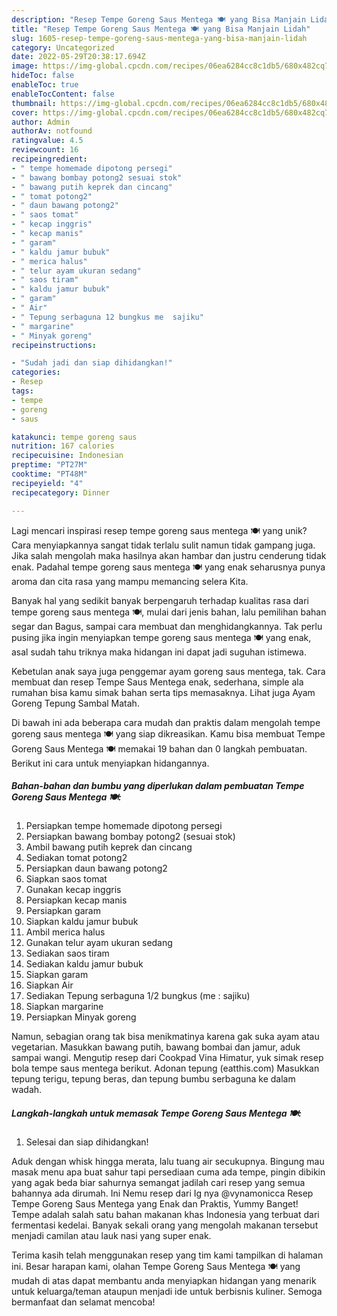```yaml
---
description: "Resep Tempe Goreng Saus Mentega 🍽 yang Bisa Manjain Lidah"
title: "Resep Tempe Goreng Saus Mentega 🍽 yang Bisa Manjain Lidah"
slug: 1605-resep-tempe-goreng-saus-mentega-yang-bisa-manjain-lidah
category: Uncategorized
date: 2022-05-29T20:38:17.694Z
image: https://img-global.cpcdn.com/recipes/06ea6284cc8c1db5/680x482cq70/tempe-goreng-saus-mentega-foto-resep-utama.jpg
hideToc: false
enableToc: true
enableTocContent: false
thumbnail: https://img-global.cpcdn.com/recipes/06ea6284cc8c1db5/680x482cq70/tempe-goreng-saus-mentega-foto-resep-utama.jpg
cover: https://img-global.cpcdn.com/recipes/06ea6284cc8c1db5/680x482cq70/tempe-goreng-saus-mentega-foto-resep-utama.jpg
author: Admin
authorAv: notfound
ratingvalue: 4.5
reviewcount: 16
recipeingredient:
- " tempe homemade dipotong persegi"
- " bawang bombay potong2 sesuai stok"
- " bawang putih keprek dan cincang"
- " tomat potong2"
- " daun bawang potong2"
- " saos tomat"
- " kecap inggris"
- " kecap manis"
- " garam"
- " kaldu jamur bubuk"
- " merica halus"
- " telur ayam ukuran sedang"
- " saos tiram"
- " kaldu jamur bubuk"
- " garam"
- " Air"
- " Tepung serbaguna 12 bungkus me  sajiku"
- " margarine"
- " Minyak goreng"
recipeinstructions:

- "Sudah jadi dan siap dihidangkan!"
categories:
- Resep
tags:
- tempe
- goreng
- saus

katakunci: tempe goreng saus 
nutrition: 167 calories
recipecuisine: Indonesian
preptime: "PT27M"
cooktime: "PT48M"
recipeyield: "4"
recipecategory: Dinner

---
```





Lagi mencari inspirasi resep tempe goreng saus mentega 🍽 yang unik? Cara menyiapkannya sangat tidak terlalu sulit namun tidak gampang juga. Jika salah mengolah maka hasilnya akan hambar dan justru cenderung tidak enak. Padahal tempe goreng saus mentega 🍽 yang enak seharusnya punya aroma dan cita rasa yang mampu memancing selera Kita.





Banyak hal yang sedikit banyak berpengaruh terhadap kualitas rasa dari tempe goreng saus mentega 🍽, mulai dari jenis bahan, lalu pemilihan bahan segar dan Bagus, sampai cara membuat dan menghidangkannya. Tak perlu pusing jika ingin menyiapkan tempe goreng saus mentega 🍽 yang enak,      asal sudah tahu triknya maka hidangan ini dapat jadi suguhan istimewa.














Kebetulan anak saya juga penggemar ayam goreng saus mentega, tak. Cara membuat dan resep Tempe Saus Mentega enak, sederhana, simple ala rumahan bisa kamu simak bahan serta tips memasaknya. Lihat juga Ayam Goreng Tepung Sambal Matah.






Di bawah ini ada beberapa cara mudah dan praktis dalam mengolah tempe goreng saus mentega 🍽 yang siap dikreasikan. Kamu bisa membuat Tempe Goreng Saus Mentega 🍽 memakai 19 bahan dan 0 langkah pembuatan. Berikut ini cara untuk menyiapkan hidangannya.

<!--inarticleads1-->

##### Bahan-bahan dan bumbu yang diperlukan dalam pembuatan Tempe Goreng Saus Mentega 🍽:

1. Persiapkan  tempe homemade dipotong persegi
1. Persiapkan  bawang bombay potong2 (sesuai stok)
1. Ambil  bawang putih keprek dan cincang
1. Sediakan  tomat potong2
1. Persiapkan  daun bawang potong2
1. Siapkan  saos tomat
1. Gunakan  kecap inggris
1. Persiapkan  kecap manis
1. Persiapkan  garam
1. Siapkan  kaldu jamur bubuk
1. Ambil  merica halus
1. Gunakan  telur ayam ukuran sedang
1. Sediakan  saos tiram
1. Sediakan  kaldu jamur bubuk
1. Siapkan  garam
1. Siapkan  Air
1. Sediakan  Tepung serbaguna 1/2 bungkus (me : sajiku)
1. Siapkan  margarine
1. Persiapkan  Minyak goreng


Namun, sebagian orang tak bisa menikmatinya karena gak suka ayam atau vegetarian. Masukkan bawang putih, bawang bombai dan jamur, aduk sampai wangi. Mengutip resep dari Cookpad Vina Himatur, yuk simak resep bola tempe saus mentega berikut. Adonan tepung (eatthis.com) Masukkan tepung terigu, tepung beras, dan tepung bumbu serbaguna ke dalam wadah. 

<!--inarticleads2-->

##### Langkah-langkah untuk memasak Tempe Goreng Saus Mentega 🍽:


1. Selesai dan siap dihidangkan!

Aduk dengan whisk hingga merata, lalu tuang air secukupnya. Bingung mau masak menu apa buat sahur tapi persediaan cuma ada tempe, pingin dibikin yang agak beda biar sahurnya semangat jadilah cari resep yang semua bahannya ada dirumah. Ini Nemu resep dari Ig nya @vynamonicca Resep Tempe Goreng Saus Mentega yang Enak dan Praktis, Yummy Banget! Tempe adalah salah satu bahan makanan khas Indonesia yang terbuat dari fermentasi kedelai. Banyak sekali orang yang mengolah makanan tersebut menjadi camilan atau lauk nasi yang super enak. 

Terima kasih telah menggunakan resep yang tim kami tampilkan di halaman ini. Besar harapan kami, olahan Tempe Goreng Saus Mentega 🍽 yang mudah di atas dapat membantu anda menyiapkan hidangan yang menarik untuk keluarga/teman ataupun menjadi ide untuk berbisnis kuliner. Semoga bermanfaat dan selamat mencoba!
